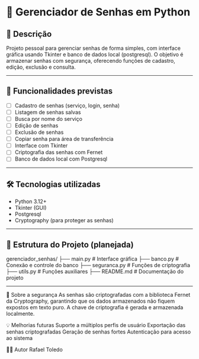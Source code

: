 # 🔐 Gerenciador de Senhas em Python

## 📌 Descrição
Projeto pessoal para gerenciar senhas de forma simples, com interface gráfica usando Tkinter e banco de dados local (postgresql). O objetivo é armazenar senhas com segurança, oferecendo funções de cadastro, edição, exclusão e consulta.

---

## 🚀 Funcionalidades previstas

- [ ] Cadastro de senhas (serviço, login, senha)
- [ ] Listagem de senhas salvas
- [ ] Busca por nome do serviço
- [ ] Edição de senhas
- [ ] Exclusão de senhas
- [ ] Copiar senha para área de transferência
- [ ] Interface com Tkinter
- [ ] Criptografia das senhas com Fernet
- [ ] Banco de dados local com Postgresql

---

## 🛠 Tecnologias utilizadas

- Python 3.12+
- Tkinter (GUI)
- Postgresql
- Cryptography (para proteger as senhas)

---

## 🧩 Estrutura do Projeto (planejada)
gerenciador_senhas/
├── main.py # Interface gráfica
├── banco.py # Conexão e controle do banco
├── seguranca.py # Funções de criptografia
├── utils.py # Funções auxiliares
├── README.md # Documentação do projeto

---

🔐 Sobre a segurança
As senhas são criptografadas com a biblioteca Fernet da Cryptography, garantindo que os dados armazenados não fiquem expostos em texto puro. A chave de criptografia é gerada e armazenada localmente.


💡 Melhorias futuras
Suporte a múltiplos perfis de usuário
Exportação das senhas criptografadas
Geração de senhas fortes
Autenticação para acesso ao sistema

👨‍💻 Autor
Rafael Toledo


